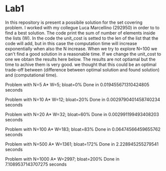 # Lab1
In this repository is present a possibile solution for the set covering problem. I worked with my collegue Luca Marcellino (292950) in order to to find a best solution.
The code print the sum of number of elements inside the lists (W). In the code the unit_cost is setted to the len of the list that the code will add, but in this case the computation time will increase exponentially when also the N increase. When we try to explore N=100 we can't find a good solution in a reasonable time.
If we change the unit_cost to one we obtain the results here below. The results are not optiamal but the time to achive them is very good. we thought that this could be an optimal trade-off between (difference between optimal solution and found solution) and (computational time).


Problem with N=5
A* W=5; bloat=0%
Done in 0.019455671310424805 seconds


Problem with N=10
A* W=12; bloat=20%
Done in 0.0029790401458740234 seconds


Problem with N=20
A* W=32; bloat=60%
Done in 0.002991199493408203 seconds


Problem with N=100
A* W=183; bloat=83%
Done in 0.06474566459655762 seconds


Problem with N=500
A* W=1361; bloat=172%
Done in 2.228945255279541 seconds


Problem with N=1000
A* W=2997; bloat=200%
Done in 7.1089537143707275 seconds
